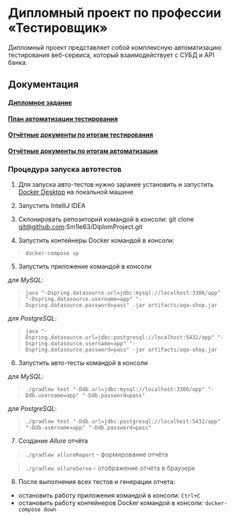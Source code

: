 # Дипломный проект по профессии «Тестировщик»

Дипломный проект представляет собой комплексную автоматизацию тестирования веб-сервиса, который взаимодействует с СУБД и API банка.

## Документация

#### [Дипломное задание](https://github.com/netology-code/qa-diploma)

#### [План автоматизации тестирования](https://github.com/Sm1le63/DiplomProject/blob/main/Documentation/Plan.md)

#### [Отчётные документы по итогам тестирования](https://github.com/Sm1le63/DiplomProject/blob/main/Documentation/Report.md)

#### [Отчётные документы по итогам автоматизации](https://github.com/Sm1le63/DiplomProject/blob/main/Documentation/Summary.md)

### Процедура запуска автотестов
1. Для запуска авто-тестов нужно заранее установить и запустить [Docker Desktop](https://github.com/netology-code/aqa-homeworks/blob/master/docker/installation.md) на локальной машине

2. Запустить IntelliJ IDEA 

3. Склонировать репозиторий командой в консоли:
   git clone git@github.com:Sm1le63/DiplomProject.git

4. Запустить контейнеры Docker командой в консоли:
>`docker-compose up`

5. Запустить приложение командой в консоли

*для MySQL*:
> `java "-Dspring.datasource.url=jdbc:mysql://localhost:3306/app" "-Dspring.datasource.username=app" "-Dspring.datasource.password=pass" -jar artifacts/aqa-shop.jar`

*для PostgreSQL*:
> `java "-Dspring.datasource.url=jdbc:postgresql://localhost:5432/app" "-Dspring.datasource.username=app" "-Dspring.datasource.password=pass" -jar artifacts/aqa-shop.jar`

6. Запустить авто-тесты командой в консоли

*для MySQL*:
> `./gradlew test "-Ddb.url=jdbc:mysql://localhost:3306/app" "-Ddb.username=app" "-Ddb.password=pass"`

*для PostgreSQL*:
> `./gradlew test "-Ddb.url=jdbc:postgresql://localhost:5432/app" "-Ddb.username=app" "-Ddb.password=pass"`

7. Создание *Allure* отчёта
> `./gradlew allureReport` - формирование отчёта

> `./gradlew allureServe` - отображение отчёта в браузере

8. После выполнения всех тестов и генерации отчета:

- остановить работу приложения командой в консоли:
   `Ctrl+C`
- остановить работу контейнеров Docker командой в консоли:
   `docker-compose down`
